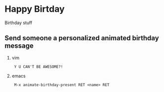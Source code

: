 Happy Birtday
=============

Birthday stuff

Send someone a personalized animated birthday message
-----------------------------------------------------

1. vim

        Y U CAN'T BE AWESOME?!

1. emacs

        M-x animate-birthday-present RET <name> RET
